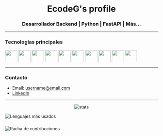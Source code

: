 <h1 align="center">EcodeG's profile</h1>
<h3 align="center">Desarrollador Backend | Python | FastAPI | Más...</h3>

---

### Tecnologías principales

<p align="left">
  <img src="https://cdn.jsdelivr.net/gh/devicons/devicon/icons/python/python-original.svg" width="40" height="40"/>
  <img src="https://cdn.jsdelivr.net/gh/devicons/devicon/icons/fastapi/fastapi-original.svg" width="40" height="40"/>
  <img src="https://cdn.jsdelivr.net/gh/devicons/devicon/icons/rasa/rasa-original.svg" width="40" height="40"/>
  <img src="https://cdn.jsdelivr.net/gh/devicons/devicon/icons/flask/flask-original.svg" width="40" height="40"/>
  <img src="https://cdn.jsdelivr.net/gh/devicons/devicon/icons/php/php-original.svg" width="40" height="40"/>
  <img src="https://cdn.jsdelivr.net/gh/devicons/devicon/icons/symfony/symfony-original.svg" width="40" height="40"/>
  <img src="https://cdn.jsdelivr.net/gh/devicons/devicon/icons/docker/docker-original.svg" width="40" height="40"/>
  <img src="https://cdn.jsdelivr.net/gh/devicons/devicon/icons/mongodb/mongodb-original.svg" width="40" height="40"/>
  <img src="https://cdn.jsdelivr.net/gh/devicons/devicon/icons/javascript/javascript-original.svg" width="40" height="40"/>
  <img src="https://cdn.jsdelivr.net/gh/devicons/devicon/icons/cplusplus/cplusplus-original.svg" width="40" height="40"/>
</p>

---

### Contacto

- Email: username@email.com
- [LinkedIn](https://linkedin.com/in/username)

---

<p align="center">
  <img src="https://github-readme-stats.vercel.app/api?username=juanperez&show_icons=true&theme=radical" alt="stats" />
</p>

  <!-- Top Languages Card -->
  <img 
    src="https://github-readme-stats.vercel.app/api/top-langs/?username=username&layout=compact&title_color=726255&text_color=393939&bg_color=252422,e9ecef,252422&hide_border=true"
    alt="Lenguajes más usados" 
    style="margin-bottom: 10px;"
  />
  <br />

  <!-- Streak Stats Card -->
  <img 
    src="https://github-readme-streak-stats.herokuapp.com/?user=username&background=252422&currStreakLabel=726255&sideLabels=726255&stroke=726255&ring=726255&fire=726255&currStreakNum=726255&dates=393939&hide_border=true"
    alt="Racha de contribuciones" 
  />
</p>
